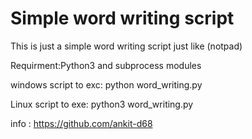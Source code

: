 # Simple word writing script
This is just a simple word writing script  just like (notpad)
               
Requirment:Python3 and subprocess modules

windows script to exc: python word_writing.py

Linux script to exe: python3 word_writing.py

info : https://github.com/ankit-d68


